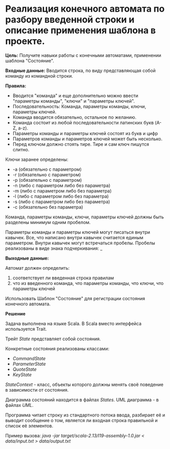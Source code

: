 # Реализация конечного автомата по разбору введенной строки и описание применения шаблона в проекте.

**Цель:** Получите навыки работы с конечными автоматами, применении шаблона "Состояние".

**Входные данные:** Вводится строка, по виду представляющая собой команду из командной строки.

**Правила:**
- Вводится "команда" и еще дополнительно можно ввести "параметры команды", "ключи" и "параметры ключей".
- Последовательность: Команда, параметры команды, ключи, параметры ключей.
- Команда вводится обязательно, остальное по желанию.
- Команда состоит из любой последовательности латинских букв (A-Z, a-z).
- Параметры команды и параметры ключей состоят из букв и цифр
- Параметров команды и параметров ключей может быть несколько.
- Перед ключом должно стоять тире. Тире и сам ключ пишутся слитно.

Ключи заранее определены:
- -a (обязательно с параметром)
- -r (обязательно с параметром)
- -p (обязательно с параметром)
- -n (либо с параметром либо без параметра)
- -m (либо с параметром либо без параметра)
- -l (либо с параметром либо без параметра)
- -s (либо с параметром либо без параметра)
- -c (обязательно без параметра)

Команда, параметры команды, ключи, параметры ключей должны быть разделены минимум одним пробелом.

Параметры команды и параметры ключей могут писаться внутри кавычек. Все, что написано внутри кавычек считается единым параметром. Внутри кавычек могут встречаться пробелы.
Пробелы реализованы в виде знака подчеркивания: _

**Выходные данные:**

Автомат должен определить:
1) соответствует ли введенная строка правилам
2) что из введенного команда, что параметры команды, что ключи, что параметры ключей

Использовать Шаблон "Состояние" для регистрации состояния конечного автомата. 

**Решение**

Задача выполнена на языке Scala. В Scala вместо интерфейса используется Trait.

Трейт *State* представляет собой состояния.

Конкретные состояния реализованы классами:
- *CommandState*
- *ParameterState*
- *QuoteState*
- *KeyState*

*StateContext* - класс, объекты которого должны менять своё поведение в зависимости от состояния.

Диаграмма состояний находится в файлах *States*. UML диаграмма - в файлах *UML*.

Программа читает строку из стандартного потока ввода, разбирает её и выводит сообщение о том, является ли входная строка правильной и список её элементов.

Пример вызова: *java -jar target/scala-2.13/l19-assembly-1.0.jar < data/input.txt > data/output.txt*
